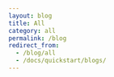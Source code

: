 ```yaml
---
layout: blog
title: All
category: all
permalink: /blog
redirect_from:
  - /blog/all
  - /docs/quickstart/blogs/
---
```

